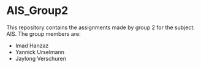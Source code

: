 # AIS_Group2
This repository contains the assignments made by group 2 for the subject: AIS.
The group members are:
* Imad Hanzaz
* Yannick Urselmann
* Jaylong Verschuren

